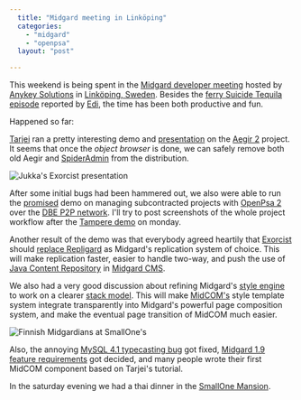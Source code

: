```yaml
---
  title: "Midgard meeting in Linköping"
  categories: 
    - "midgard"
    - "openpsa"
  layout: "post"

---
```

This weekend is being spent in the [Midgard developer meeting][1] hosted by [Anykey Solutions][2] in [Linköping, Sweden][3]. Besides the [ferry Suicide Tequila episode][4] reported by [Edi][5], the time has been both productive and fun.

Happened so far:

[Tarjei][6] ran a pretty interesting demo and [presentation][7] on the [Aegir 2][8] project. It seems that once the _object browser_ is done, we can safely remove both old Aegir and [SpiderAdmin][9] from the distribution.

![Jukka's Exorcist presentation](http://bergie.iki.fi/midcom-serveattachmentguid-af840e2213761c611cffce0bd050bb1b/Jukka_presents_Exorcist.jpg)

After some initial bugs had been hammered out, we also were able to run the [promised][10] demo on managing subcontracted projects with [OpenPsa 2][11] over the [DBE P2P network][12]. I'll try to post screenshots of the whole project workflow after the [Tampere demo][13] on monday.

Another result of the demo was that everybody agreed heartily that [Exorcist][14] should [replace Repligard][15] as Midgard's replication system of choice. This will make replication faster, easier to handle two-way, and push the use of [Java Content Repository][16] in [Midgard CMS][17].

We also had a very good discussion about refining Midgard's [style engine][18] to work on a clearer [stack model][19]. This will make [MidCOM's][20] style template system integrate transparently into Midgard's powerful page composition system, and make the eventual page transition of MidCOM much easier.

![Finnish Midgardians at SmallOne's](http://bergie.iki.fi/midcom-serveattachmentguid-7ca3a2e01be5c775b4f9d04129c3ff61/Hackers_at_SmallOnes.jpg)

Also, the annoying [MySQL 4.1 typecasting bug][21] got fixed, [Midgard 1.9 feature requirements][22] got decided, and many people wrote their first MidCOM component based on Tarjei's tutorial.

In the saturday evening we had a thai dinner in the [SmallOne Mansion][23].

[1]: http://www.midgard-project.org/community/events/493afb339806fac6b95777f2f7c39ca1.html
[2]: http://www.anykey.se/en/
[3]: http://beta.plazes.com/plaze/0e9ed5e354788cafd6a6279fcb8c8048/
[4]: http://jemi.iki.fi/blog/going-to-linkoping.html
[5]: http://jemi.iki.fi/
[6]: http://www.midgard-project.org/community/whoswho/tarjei.html
[7]: http://folk.uio.no/tarjeih/aegir_fall_2005/
[8]: http://www.midgard-project.org/development/projects/aegir/development/next/
[9]: http://www.midgard-project.org/development/projects/spider/
[10]: http://bergie.iki.fi/midcom-permalink-e2013160d6917134fccde027b51b1508
[11]: http://www.openpsa.org/
[12]: http://www.digitalecosystem.org/
[13]: http://www.coss.fi/midcom-permalink-1ba0e1f0c2ed5cd13f122cb6bfc7d2a1
[14]: http://exorcist.sourceforge.net/
[15]: http://bergie.iki.fi/blog/repligard--your-days-are-numbered.html
[16]: http://www-128.ibm.com/developerworks/java/library/j-jcr/
[17]: http://www.midgard-project.org/
[18]: http://www.midgard-project.org/midcom-permalink-2732f47bbdf5a868fd7811d696886149
[19]: http://permalink.gmane.org/gmane.comp.web.midgard.devel/6001
[20]: http://www.midgard-project.org/midcom-permalink-fc278b300819f654e0e561c6e233c67f
[21]: http://midgard.tigris.org/issues/show_bug.cgi?id=98
[22]: http://www.midgard-project.org/community/events/9310b61b03d406c43592effaf1d014a1.html
[23]: http://beta.plazes.com/plaze/e3f49a8c137935dff3182e766c931619/